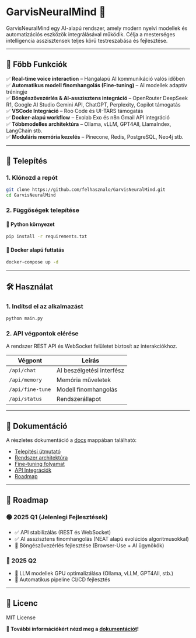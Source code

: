 # GarvisNeuralMind 🚀

GarvisNeuralMind egy AI-alapú rendszer, amely modern nyelvi modellek és automatizációs eszközök integrálásával működik. 
Célja a mesterséges intelligencia asszisztensek teljes körű testreszabása és fejlesztése.

---

## **🔑 Főbb Funkciók**
✅ **Real-time voice interaction** – Hangalapú AI kommunikáció valós időben  
✅ **Automatikus modell finomhangolás (Fine-tuning)** – AI modellek adaptív tréningje  
✅ **Böngészővezérlés & AI-asszisztens integráció** – OpenRouter DeepSeek R1, Google AI Studio Gemini API, ChatGPT, Perplexity, Copilot támogatás  
✅ **VSCode Integráció** – Roo Code és UI-TARS támogatás  
✅ **Docker-alapú workflow** – Exolab Exo és n8n Gmail API integráció  
✅ **Többmodelles architektúra** – Ollama, vLLM, GPT4All, LlamaIndex, LangChain stb.  
✅ **Moduláris memória kezelés** – Pinecone, Redis, PostgreSQL, Neo4j stb.  

---

## **📌 Telepítés**
### **1. Klónozd a repót**
```sh
git clone https://github.com/felhasznalo/GarvisNeuralMind.git
cd GarvisNeuralMind
```

### **2. Függőségek telepítése**
#### 📌 **Python környezet**
```sh
pip install -r requirements.txt
```
#### 📌 **Docker alapú futtatás**
```sh
docker-compose up -d
```

---

## **🛠️ Használat**
### **1. Indítsd el az alkalmazást**
```sh
python main.py
```

### **2. API végpontok elérése**
A rendszer REST API és WebSocket felületet biztosít az interakciókhoz.

| Végpont | Leírás |
|---------|--------|
| `/api/chat` | AI beszélgetési interfész |
| `/api/memory` | Memória műveletek |
| `/api/fine-tune` | Modell finomhangolás |
| `/api/status` | Rendszerállapot |

---

## **📜 Dokumentáció**
A részletes dokumentáció a [docs](docs/) mappában található:

- [Telepítési útmutató](docs/installation.md)
- [Rendszer architektúra](docs/architecture.md)
- [Fine-tuning folyamat](docs/fine-tuning.md)
- [API Integrációk](docs/api-integration.md)
- [Roadmap](docs/roadmap.md)

---

## **🚀 Roadmap**
### **🟢 2025 Q1 (Jelenlegi Fejlesztések)**
- ✅ API stabilizálás (REST és WebSocket)
- ✅ AI asszisztens finomhangolás (NEAT alapú evolúciós algoritmusokkal)
- 🔄 Böngészővezérlés fejlesztése (Browser-Use + AI ügynökök)

### **🔵 2025 Q2**
- 🔄 LLM modellek GPU optimalizálása (Ollama, vLLM, GPT4All, stb.)
- 🔄 Automatikus pipeline CI/CD fejlesztés

---

## **📜 Licenc**
MIT License

**🎯 További információkért nézd meg a [dokumentációt](docs/)!**
